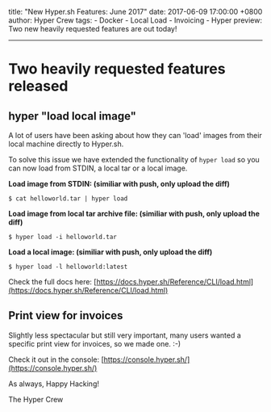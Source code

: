 title: "New Hyper.sh Features: June 2017"
date: 2017-06-09 17:00:00 +0800
author: Hyper Crew
tags:
    - Docker
    - Local Load
    - Invoicing
    - Hyper
preview: Two new heavily requested features are out today!

---

# Two heavily requested features released

## hyper "load local image"

A lot of users have been asking about how they can 'load' images from their local machine directly to Hyper.sh.

To solve this issue we have extended the functionality of ```hyper load``` so you can now load from STDIN, a local tar or a local image.

**Load image from STDIN: (similiar with push, only upload the diff)**

```$ cat helloworld.tar | hyper load```


**Load image from local tar archive file: (similiar with push, only upload the diff)**


```$ hyper load -i helloworld.tar```

**Load a local image: (similiar with push, only upload the diff)**

```$ hyper load -l helloworld:latest```


Check the full docs here: [https://docs.hyper.sh/Reference/CLI/load.html](https://docs.hyper.sh/Reference/CLI/load.html)

## Print view for invoices

Slightly less spectacular but still very important, many users wanted a specific print view for invoices, so we made one. :-)

Check it out in the console: [https://console.hyper.sh/](https://console.hyper.sh/)

As always, Happy Hacking!

The Hyper Crew
